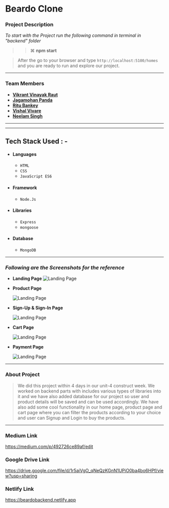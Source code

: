 # Beardo Clone

### Project Description

_To start with the Project run the following command in terminal in "backend" folder_

> > ⌘ **npm start**

> After the go to your browser and type `http://localhost:5100/homes` and you are ready to run and explore our project.

---

### Team Members

- **[Vikrant Vinayak Raut](https://github.com/15VIKRANT)**
- **[Jagamohan Panda](https://github.com/Jagamohan-81)**
- **[Ritu Bankey](https://github.com/Ritu1011)**
- **[Vishal Vivare](https://github.com/)**
- **[Neelam Singh](https://github.com/Neelam2026)**

---

---

## Tech Stack Used : -

- #### Languages
  - `HTML`
  - `CSS`
  - `JavaScript ES6`
- #### Framework
  - `Node.Js`
- #### Libraries
  - `Express`
  - `mongoose`
- #### Database
  - `MongoDB`

---

### _Following are the Screenshots for the reference_

- **Landing Page**
  ![Landing Page](https://miro.medium.com/max/1400/1*Zuwc_r5ReiIC3-obVc3RWw.jpeg)

- **Product Page**

  ![Landing Page](https://miro.medium.com/max/1400/1*S3T0tSTZCrZlOhspFJZSWw.jpeg)


- **Sign-Up & Sign-In Page**

  ![Landing Page](https://miro.medium.com/max/1400/1*6x8JMbVZWqQyU9vub9Reyg.jpeg)


- **Cart Page**

  ![Landing Page](https://miro.medium.com/max/875/0*qy8KRtpzkNYaFZ1N.png)

- **Payment Page**

  ![Landing Page](https://miro.medium.com/max/875/0*ZP_AX1On72rY4QQN.png)

---

### About Project

> We did this project within 4 days in our unit-4 construct week. We worked on backend parts with includes various types of libraries into it and we have also added database for our project so user and product details will be saved and can be used accordingly. We have also add some cool functionality in our home page, product page and cart page where you can filter the products according to your choice and user can Signup and Login to buy the products.

---

### Medium Link

https://medium.com/p/492726ce89af/edit

### Google Drive Link

https://drive.google.com/file/d/1r5aiVgO_qNeQzKGnN1UPiO0ba4bo6HPf/view?usp=sharing


### Netlify Link
https://beardobackend.netlify.app
